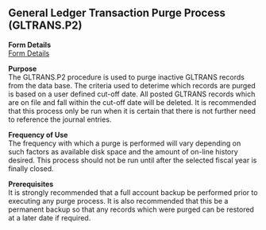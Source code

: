 ##  General Ledger Transaction Purge Process (GLTRANS.P2)

<PageHeader />

**Form Details**  
[ Form Details ](GLTRANS-P2-1/README.md)   

**Purpose**  
The GLTRANS.P2 procedure is used to purge inactive GLTRANS records from the
data base. The criteria used to deterime which records are purged is based on
a user defined cut-off date. All posted GLTRANS records which are on file and
fall within the cut-off date will be deleted. It is recommended that this
process only be run when it is certain that there is not further need to
reference the journal entries.

**Frequency of Use**  
The frequency with which a purge is performed will vary depending on such
factors as available disk space and the amount of on-line history desired.
This process should not be run until after the selected fiscal year is finally
closed.

**Prerequisites**  
It is strongly recommended that a full account backup be performed prior to
executing any purge process. It is also recommended that this be a permanent
backup so that any records which were purged can be restored at a later date
if required.

<badge text= "Version 8.10.57" vertical="middle" />

<PageFooter />